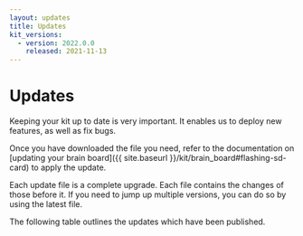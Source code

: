 ```yaml
---
layout: updates
title: Updates
kit_versions:
  - version: 2022.0.0
    released: 2021-11-13
---
```


# Updates

Keeping your kit up to date is very important. It enables us to deploy new features, as well as fix bugs.

Once you have downloaded the file you need, refer to the documentation on [updating your brain board]({{ site.baseurl }}/kit/brain_board#flashing-sd-card) to apply the update.

Each update file is a complete upgrade. Each file contains the changes of those before it. If you need to jump up multiple versions, you can do so by using the latest file.

The following table outlines the updates which have been published.
